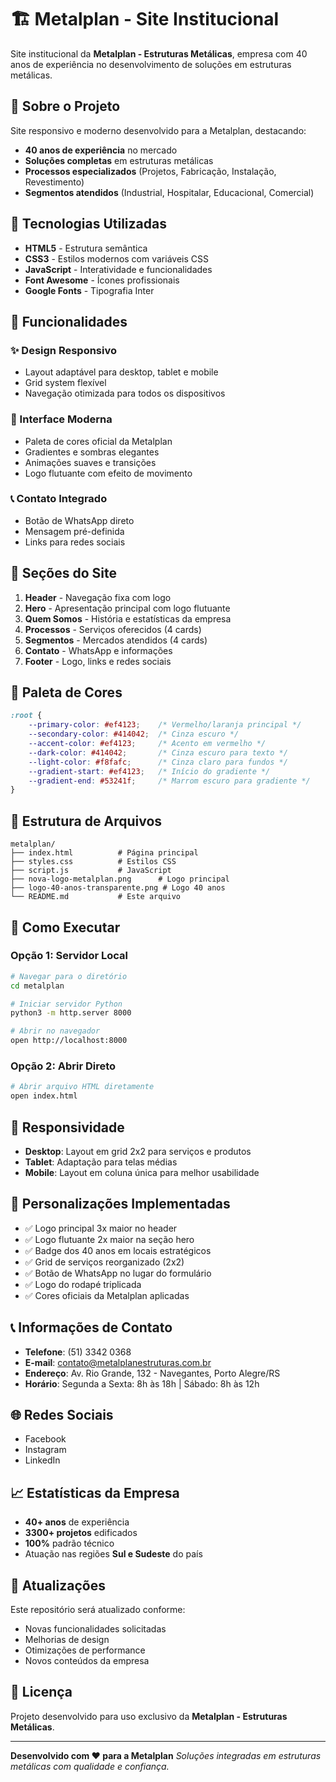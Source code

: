 # 🏗️ Metalplan - Site Institucional

Site institucional da **Metalplan - Estruturas Metálicas**, empresa com 40 anos de experiência no desenvolvimento de soluções em estruturas metálicas.

## 🎯 Sobre o Projeto

Site responsivo e moderno desenvolvido para a Metalplan, destacando:
- **40 anos de experiência** no mercado
- **Soluções completas** em estruturas metálicas
- **Processos especializados** (Projetos, Fabricação, Instalação, Revestimento)
- **Segmentos atendidos** (Industrial, Hospitalar, Educacional, Comercial)

## 🚀 Tecnologias Utilizadas

- **HTML5** - Estrutura semântica
- **CSS3** - Estilos modernos com variáveis CSS
- **JavaScript** - Interatividade e funcionalidades
- **Font Awesome** - Ícones profissionais
- **Google Fonts** - Tipografia Inter

## 📱 Funcionalidades

### ✨ Design Responsivo
- Layout adaptável para desktop, tablet e mobile
- Grid system flexível
- Navegação otimizada para todos os dispositivos

### 🎨 Interface Moderna
- Paleta de cores oficial da Metalplan
- Gradientes e sombras elegantes
- Animações suaves e transições
- Logo flutuante com efeito de movimento

### 📞 Contato Integrado
- Botão de WhatsApp direto
- Mensagem pré-definida
- Links para redes sociais

## 🏢 Seções do Site

1. **Header** - Navegação fixa com logo
2. **Hero** - Apresentação principal com logo flutuante
3. **Quem Somos** - História e estatísticas da empresa
4. **Processos** - Serviços oferecidos (4 cards)
5. **Segmentos** - Mercados atendidos (4 cards)
6. **Contato** - WhatsApp e informações
7. **Footer** - Logo, links e redes sociais

## 🎨 Paleta de Cores

```css
:root {
    --primary-color: #ef4123;    /* Vermelho/laranja principal */
    --secondary-color: #414042;  /* Cinza escuro */
    --accent-color: #ef4123;     /* Acento em vermelho */
    --dark-color: #414042;       /* Cinza escuro para texto */
    --light-color: #f8fafc;      /* Cinza claro para fundos */
    --gradient-start: #ef4123;   /* Início do gradiente */
    --gradient-end: #53241f;     /* Marrom escuro para gradiente */
}
```

## 📁 Estrutura de Arquivos

```
metalplan/
├── index.html          # Página principal
├── styles.css          # Estilos CSS
├── script.js           # JavaScript
├── nova-logo-metalplan.png      # Logo principal
├── logo-40-anos-transparente.png # Logo 40 anos
└── README.md           # Este arquivo
```

## 🚀 Como Executar

### Opção 1: Servidor Local
```bash
# Navegar para o diretório
cd metalplan

# Iniciar servidor Python
python3 -m http.server 8000

# Abrir no navegador
open http://localhost:8000
```

### Opção 2: Abrir Direto
```bash
# Abrir arquivo HTML diretamente
open index.html
```

## 📱 Responsividade

- **Desktop**: Layout em grid 2x2 para serviços e produtos
- **Tablet**: Adaptação para telas médias
- **Mobile**: Layout em coluna única para melhor usabilidade

## 🔧 Personalizações Implementadas

- ✅ Logo principal 3x maior no header
- ✅ Logo flutuante 2x maior na seção hero
- ✅ Badge dos 40 anos em locais estratégicos
- ✅ Grid de serviços reorganizado (2x2)
- ✅ Botão de WhatsApp no lugar do formulário
- ✅ Logo do rodapé triplicada
- ✅ Cores oficiais da Metalplan aplicadas

## 📞 Informações de Contato

- **Telefone**: (51) 3342 0368
- **E-mail**: contato@metalplanestruturas.com.br
- **Endereço**: Av. Rio Grande, 132 - Navegantes, Porto Alegre/RS
- **Horário**: Segunda a Sexta: 8h às 18h | Sábado: 8h às 12h

## 🌐 Redes Sociais

- Facebook
- Instagram  
- LinkedIn

## 📈 Estatísticas da Empresa

- **40+ anos** de experiência
- **3300+ projetos** edificados
- **100%** padrão técnico
- Atuação nas regiões **Sul e Sudeste** do país

## 🔄 Atualizações

Este repositório será atualizado conforme:
- Novas funcionalidades solicitadas
- Melhorias de design
- Otimizações de performance
- Novos conteúdos da empresa

## 📝 Licença

Projeto desenvolvido para uso exclusivo da **Metalplan - Estruturas Metálicas**.

---

**Desenvolvido com ❤️ para a Metalplan**
*Soluções integradas em estruturas metálicas com qualidade e confiança.* 